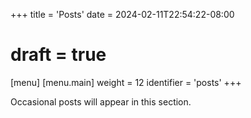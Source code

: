+++
title = 'Posts'
date = 2024-02-11T22:54:22-08:00
# draft = true
[menu]
 [menu.main]
  weight = 12
  identifier = 'posts'
+++

Occasional posts will appear in this section.
